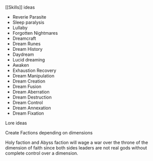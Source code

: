 [[Skills]] ideas
- Reverie Parasite
- Sleep paralysis
- Lullaby
- Forgotten Nightmares
- Dreamcraft
- Dream Runes
- Dream History
- Daydream
- Lucid dreaming
- Awaken
- Exhaustion Recovery
- Dream Manipulation
- Dream Creation
- Dream Fusion
- Dream Aberration
- Dream Destruction
- Dream Control
- Dream Annexation
- Dream Fixation

Lore ideas

Create Factions depending on dimensions 

Holy faction and Abyss faction will wage a war over the throne of the dimension of faith since both sides leaders are not real gods without complete control over a dimension.